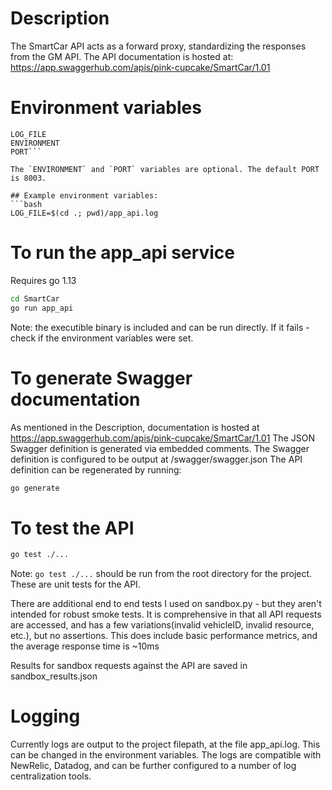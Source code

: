 # Description
The SmartCar API acts as a forward proxy, standardizing the responses from the GM API. The API documentation is hosted at:
https://app.swaggerhub.com/apis/pink-cupcake/SmartCar/1.01

# Environment variables
```
LOG_FILE
ENVIRONMENT
PORT```

The `ENVIRONMENT` and `PORT` variables are optional. The default PORT is 8003.

## Example environment variables:
```bash
LOG_FILE=$(cd .; pwd)/app_api.log
```

# To run the app_api service
Requires go 1.13
```bash
cd SmartCar
go run app_api
```
Note: the executible binary is included and can be run directly. If it fails - check if the environment variables were set.

# To generate Swagger documentation
As mentioned in the Description, documentation is hosted at https://app.swaggerhub.com/apis/pink-cupcake/SmartCar/1.01
The JSON Swagger definition is generated via embedded comments. The Swagger definition is configured to be output at /swagger/swagger.json
The API definition can be regenerated by running:
```bash
go generate
```

# To test the API
```bash
go test ./...
```
Note: `go test ./...` should be run from the root directory for the project. These are unit tests for the API.

There are additional end to end tests I used on sandbox.py - but they aren't intended for robust smoke tests. It is comprehensive in that all API requests are accessed, and has a few variations(invalid vehicleID, invalid resource, etc.), but no assertions. This does include basic performance metrics, and the average response time is ~10ms

Results for sandbox requests against the API are saved in sandbox_results.json

# Logging
Currently logs are output to the project filepath, at the file app_api.log. This can be changed in the environment variables. 
The logs are compatible with NewRelic, Datadog, and can be further configured to a number of log centralization tools.